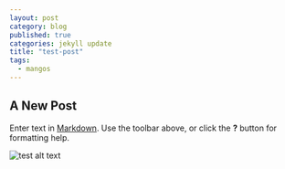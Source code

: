```yaml
---
layout: post
category: blog
published: true
categories: jekyll update
title: "test-post"
tags: 
  - mangos
---
```


## A New Post

Enter text in [Markdown](http://daringfireball.net/projects/markdown/). Use the toolbar above, or click the **?** button for formatting help.

![test alt text](/jekyll/media/March2010_eCard_InsideCover.jpg)

